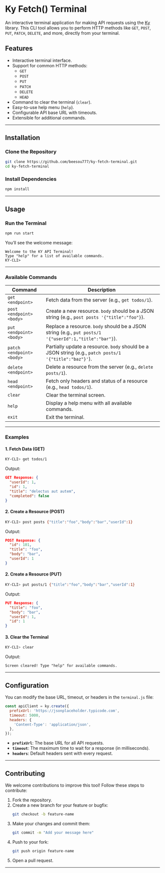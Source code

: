 # **Ky Fetch() Terminal**

An interactive terminal application for making API requests using the [Ky](https://github.com/sindresorhus/ky) library. This CLI tool allows you to perform HTTP methods like `GET`, `POST`, `PUT`, `PATCH`, `DELETE`, and more, directly from your terminal.

## **Features**
- Interactive terminal interface.
- Support for common HTTP methods:
  - `GET`
  - `POST`
  - `PUT`
  - `PATCH`
  - `DELETE`
  - `HEAD`
- Command to clear the terminal (`clear`).
- Easy-to-use help menu (`help`).
- Configurable API base URL with timeouts.
- Extensible for additional commands.

---

## **Installation**

### Clone the Repository

```bash
git clone https://github.com/beesou777/ky-fetch-terminal.git
cd ky-fetch-terminal
```

### Install Dependencies

```bash
npm install
```

---

## **Usage**

### Run the Terminal

```bash
npm run start
```

You’ll see the welcome message:

```
Welcome to the KY API Terminal!
Type "help" for a list of available commands.
KY-CLI>
```

---

### **Available Commands**

| Command                         | Description                                                                                   |
|---------------------------------|-----------------------------------------------------------------------------------------------|
| `get <endpoint>`                | Fetch data from the server (e.g., `get todos/1`).                                             |
| `post <endpoint> <body>`        | Create a new resource. `body` should be a JSON string (e.g., `post posts '{"title":"foo"}`).   |
| `put <endpoint> <body>`         | Replace a resource. `body` should be a JSON string (e.g., `put posts/1 '{"userId":1,"title":"bar"}`). |
| `patch <endpoint> <body>`       | Partially update a resource. `body` should be a JSON string (e.g., `patch posts/1 '{"title":"baz"}'`). |
| `delete <endpoint>`             | Delete a resource from the server (e.g., `delete posts/1`).                                   |
| `head <endpoint>`               | Fetch only headers and status of a resource (e.g., `head todos/1`).                          |
| `clear`                         | Clear the terminal screen.                                                                   |
| `help`                          | Display a help menu with all available commands.                                             |
| `exit`                          | Exit the terminal.                                                                           |

---

### **Examples**

#### **1. Fetch Data (GET)**

```bash
KY-CLI> get todos/1
```

Output:
```json
GET Response: {
  "userId": 1,
  "id": 1,
  "title": "delectus aut autem",
  "completed": false
}
```

#### **2. Create a Resource (POST)**

```bash
KY-CLI> post posts {"title":"foo","body":"bar","userId":1}
```

Output:
```json
POST Response: {
  "id": 101,
  "title": "foo",
  "body": "bar",
  "userId": 1
}
```

#### **2. Create a Resource (PUT)**

```bash
KY-CLI> put posts/1 {"title":"foo","body":"bar","userId":1} 
```

Output:
```json
PUT Response: {
  "title": "foo",
  "body": "bar",
  "userId": 1,
  "id": 1
}
```

#### **3. Clear the Terminal**

```bash
KY-CLI> clear
```

Output:
```
Screen cleared! Type "help" for available commands.
```

---

## **Configuration**

You can modify the base URL, timeout, or headers in the `terminal.js` file:

```javascript
const apiClient = ky.create({
  prefixUrl: 'https://jsonplaceholder.typicode.com',
  timeout: 5000,
  headers: {
    'Content-Type': 'application/json',
  },
});
```

- **`prefixUrl`**: The base URL for all API requests.
- **`timeout`**: The maximum time to wait for a response (in milliseconds).
- **`headers`**: Default headers sent with every request.

---

## **Contributing**

We welcome contributions to improve this tool! Follow these steps to contribute:

1. Fork the repository.
2. Create a new branch for your feature or bugfix:
   ```bash
   git checkout -b feature-name
   ```
3. Make your changes and commit them:
   ```bash
   git commit -m "Add your message here"
   ```
4. Push to your fork:
   ```bash
   git push origin feature-name
   ```
5. Open a pull request.

---